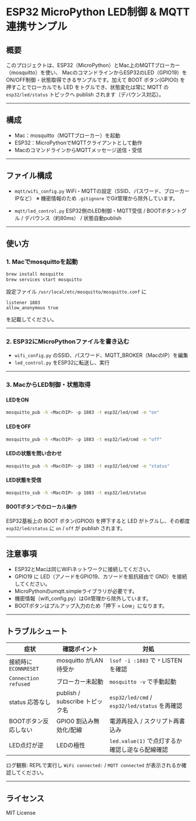 # ESP32 MicroPython LED制御 & MQTT連携サンプル

## 概要

このプロジェクトは、ESP32（MicroPython）とMac上のMQTTブローカー（mosquitto）を使い、
MacのコマンドラインからESP32のLED（GPIO19）をON/OFF制御・状態取得できるサンプルです。加えて BOOT ボタン(GPIO0) を押すことでローカルでも LED をトグルでき、状態変化は常に MQTT の `esp32/led/status` トピックへ publish されます（デバウンス対応）。

---

## 構成

- Mac：mosquitto（MQTTブローカー）を起動
- ESP32：MicroPythonでMQTTクライアントとして動作
- MacのコマンドラインからMQTTメッセージ送信・受信

---

## ファイル構成

- `mqtt/wifi_config.py`
	WiFi・MQTTの設定（SSID、パスワード、ブローカーIPなど）
	※ 機密情報のため `.gitignore` でGit管理から除外しています。

- `mqtt/led_control.py`
	ESP32側のLED制御・MQTT受信 / BOOTボタントグル / デバウンス（約80ms） / 状態自動publish

---

## 使い方

### 1. Macでmosquittoを起動

```sh
brew install mosquitto
brew services start mosquitto
```

設定ファイル `/usr/local/etc/mosquitto/mosquitto.conf` に
```
listener 1883
allow_anonymous true
```
を記載してください。

---

### 2. ESP32にMicroPythonファイルを書き込む

- `wifi_config.py` のSSID、パスワード、MQTT_BROKER（MacのIP）を編集
- `led_control.py` をESP32に転送し、実行

---

### 3. MacからLED制御・状態取得

#### LEDをON

```sh
mosquitto_pub -h <MacのIP> -p 1883 -t esp32/led/cmd -m "on"
```

#### LEDをOFF

```sh
mosquitto_pub -h <MacのIP> -p 1883 -t esp32/led/cmd -m "off"
```

#### LEDの状態を問い合わせ

```sh
mosquitto_pub -h <MacのIP> -p 1883 -t esp32/led/cmd -m "status"
```

#### LED状態を受信

```sh
mosquitto_sub -h <MacのIP> -p 1883 -t esp32/led/status
```

#### BOOTボタンでのローカル操作

ESP32基板上の BOOT ボタン(GPIO0) を押下すると LED がトグルし、その都度 `esp32/led/status` に `on` / `off` が publish されます。

---

## 注意事項

- ESP32とMacは同じWiFiネットワークに接続してください。
- GPIO19 に LED（アノードをGPIO19、カソードを抵抗経由で GND）を接続してください。
- MicroPythonのumqtt.simpleライブラリが必要です。
- 機密情報（wifi_config.py）はGit管理から除外しています。
- BOOTボタンはプルアップ入力のため「押下 = Low」になります。

---

## トラブルシュート

| 症状 | 確認ポイント | 対処 |
|------|--------------|------|
| 接続時に `ECONNRESET` | mosquitto がLAN待受か | `lsof -i :1883` で `*` LISTEN を確認 |
| `Connection refused` | ブローカー未起動 | `mosquitto -v` で手動起動 |
| status 応答なし | publish / subscribe トピック名 | `esp32/led/cmd` / `esp32/led/status` を再確認 |
| BOOTボタン反応しない | GPIO0 割込み無効化/配線 | 電源再投入 / スクリプト再書込み |
| LED点灯が逆 | LEDの極性 | `led.value(1)` で点灯するか確認し逆なら配線確認 |

ログ観察: REPLで実行し `WiFi connected:` / `MQTT connected` が表示されるか確認してください。

---

## ライセンス

MIT License
